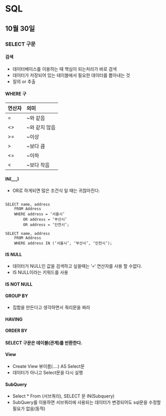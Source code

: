 # SQL

## 10월 30일

### SELECT 구문

#### 검색
* 데이터베이스를 이용하는 때 핵심이 되는처리가 바로 검색
* 데이터가 저장되어 있는 테이블에서 필요한 데이터를 뽑아내는 것
* 질의 or 추출

#### WHERE 구
|연산자|의미|
|:------|:------|
|=	|~와 같음|
|<>	|~와 같지 않음|
|>=	|~이상|
|>	|~보다 큼|
|<=	|~이하|
|<	|~보다 작음|

#### IN(,,,,)
* OR로 하게되면 많은 조건식 일 때는 귀찮아진다.
<pre><code>
SELECT name, address
	FROM Address
	WHERE address = ‘서울시’
		OR address = ‘부산시’
		OR address = ‘인천시’;

SELECT name, address
	FROM Address
	WHERE address IN (‘서울시’, ‘부산시’, ‘인천시’);
</pre></code>

#### IS NULL
* 데이터거 NULL인 값을 검색하고 싶을때는 ‘=‘ 연산자를 사용 할 수없다.
* IS NULL이라는 키워드를 사용

#### IS NOT NULL

#### GROUP BY
* 집합을 만든다고 생각하면서 쿼리문을 짜라

#### HAVING

#### ORDER BY

#### SELECT 구문은 테이블(관계)를 반환한다.

#### View
* Create View 뷰이름(….) AS Select문
* 데이터가 아니고 Select문을 다시 실행

#### SubQuery
* Select * From (서브쿼리), SELECT 문 IN(Subquery)
* SubQuery를 이용하면 서브쿼리에 사용되는 데이터가 변경되어도 sql문을 수정할필요가 없음(동적)